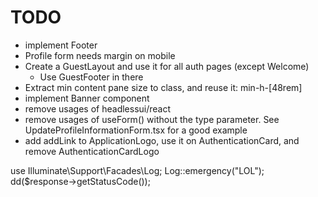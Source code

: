 # TODO

- implement Footer
- Profile form needs margin on mobile
- Create a GuestLayout and use it for all auth pages (except Welcome)
  - Use GuestFooter in there
- Extract min content pane size to class, and reuse it: min-h-[48rem]
- implement Banner component
- remove usages of headlessui/react
- remove usages of useForm() without the type parameter. See UpdateProfileInformationForm.tsx for a good example
- add addLink to ApplicationLogo, use it on AuthenticationCard, and remove AuthenticationCardLogo

use Illuminate\Support\Facades\Log;
Log::emergency("LOL");
dd($response->getStatusCode());
